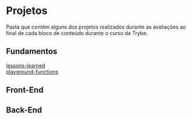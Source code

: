 # Projetos
Pasta que contém alguns dos projetos realizados durante as avaliações ao final de cada bloco de conteúdo durante o curso da Trybe.

## Fundamentos
[lessons-learned](lessons-learned/)
<br>
[playground-functions](playground-functions/)

## Front-End

## Back-End
